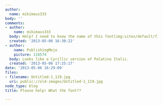 ```yaml
---
author:
  name: mikimaus333
body: ''
comments:
- author:
    name: mikimaus333
  body: Help? I need to know the name of this font[img:sites/default/files/old-images/Untitled-1_6146.jpg]
  created: '2013-05-06 16:30:22'
- author:
    name: PublishingMojo
    picture: 116574
  body: Looks like a Cyrillic version of Palatino Italic.
  created: '2013-05-06 17:25:17'
date: '2013-05-06 16:29:09'
files:
- filename: Untitled-1_119.jpg
  uri: public://old-images/Untitled-1_119.jpg
node_type: blog
title: Please help! What the font??

---
```

